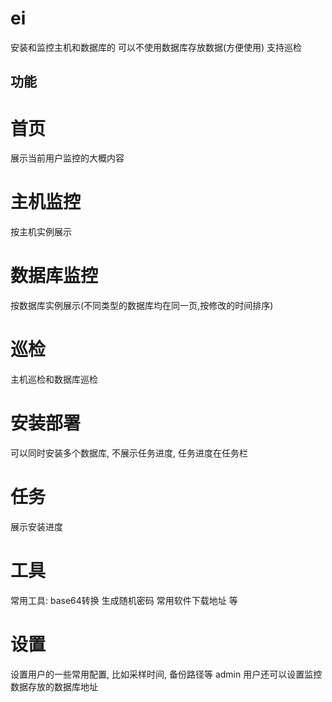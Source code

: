 # ei
安装和监控主机和数据库的
可以不使用数据库存放数据(方便使用)
支持巡检

## 功能
# 首页
展示当前用户监控的大概内容

# 主机监控
按主机实例展示

# 数据库监控
按数据库实例展示(不同类型的数据库均在同一页,按修改的时间排序)

# 巡检
主机巡检和数据库巡检

# 安装部署
可以同时安装多个数据库, 不展示任务进度, 任务进度在任务栏

# 任务
展示安装进度

# 工具
常用工具: base64转换 生成随机密码  常用软件下载地址  等

# 设置
设置用户的一些常用配置, 比如采样时间, 备份路径等
admin 用户还可以设置监控数据存放的数据库地址
